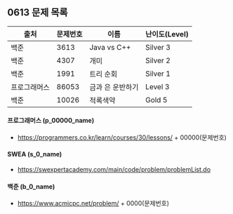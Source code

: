 
## 0613 문제 목록


| 출처         | 문제번호 | 이름             | 난이도(Level) |
| ------------ | -------- | ---------------- | ------------- |
| 백준         | 3613     | Java vs C++      | Silver 3      |
| 백준         | 4307     | 개미             | Silver 2      |
| 백준         | 1991     | 트리 순회        | Silver 1      |
| 프로그래머스 | 86053    | 금과 은 운반하기 | Level 3       |
| 백준         | 10026    | 적록색약         | Gold 5        |



#### 프로그래머스 (p_00000_name)

- https://programmers.co.kr/learn/courses/30/lessons/ + 00000(문제번호)

#### SWEA (s_0_name)

- https://swexpertacademy.com/main/code/problem/problemList.do

#### 백준 (b_0_name)

- https://www.acmicpc.net/problem/ + 0000(문제번호)

